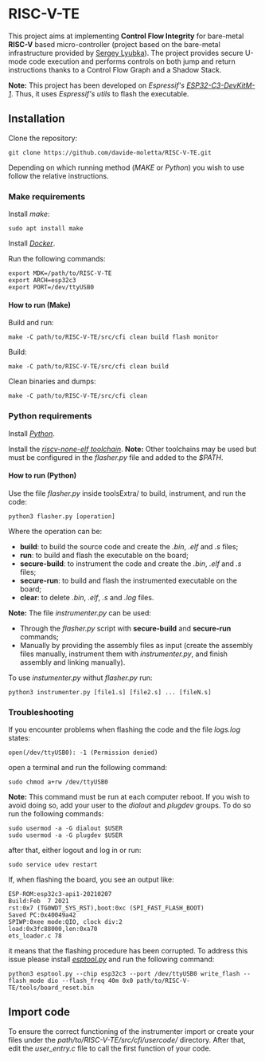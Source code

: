 # RISC-V-TE

This project aims at implementing **Control Flow Integrity** for bare-metal **RISC-V** based micro-controller (project based on the bare-metal infrastructure provided by [Sergey Lyubka](https://github.com/cpq/mdk/tree/main)).
The project provides secure U-mode code execution and performs controls on both jump and return instructions thanks to a Control Flow Graph and a Shadow Stack.

**Note:** This project has been developed on _Espressif's_ [_ESP32-C3-DevKitM-1_](https://docs.espressif.com/projects/esp-dev-kits/en/latest/esp32c3/esp32-c3-devkitm-1/index.html). Thus, it uses _Espressif's utils_ to flash the executable.

## Installation

Clone the repository:

```
git clone https://github.com/davide-moletta/RISC-V-TE.git
```

Depending on which running method (_MAKE_ or _Python_) you wish to use follow the relative instructions.

### Make requirements

Install _make_:
```
sudo apt install make
```

Install [_Docker_](https://docs.docker.com/engine/install/ubuntu/).

Run the following commands:
```
export MDK=/path/to/RISC-V-TE
export ARCH=esp32c3
export PORT=/dev/ttyUSB0
```

#### How to run (Make)

Build and run:
```
make -C path/to/RISC-V-TE/src/cfi clean build flash monitor
```

Build:
```
make -C path/to/RISC-V-TE/src/cfi clean build
```

Clean binaries and dumps:
```
make -C path/to/RISC-V-TE/src/cfi clean
```

### Python requirements

Install [_Python_](https://www.python.org/downloads/).

Install the [_riscv-none-elf toolchain_](https://github.com/xpack-dev-tools/riscv-none-elf-gcc-xpack). 
**Note:** Other toolchains may be used but must be configured in the _flasher.py_ file and added to the _$PATH_.

#### How to run (Python)

Use the file _flasher.py_ inside toolsExtra/ to build, instrument, and run the code:
```
python3 flasher.py [operation]
```

Where the operation can be:
- **build**: to build the source code and create the _.bin_, _.elf_ and _.s_ files;
- **run**: to build and flash the executable on the board;
- **secure-build**: to instrument the code and create the _.bin_, _.elf_ and _.s_ files;
- **secure-run**: to build and flash the instrumented executable on the board;
- **clear**: to delete _.bin_, _.elf_, _.s_ and _.log_ files.

**Note:** The file _instrumenter.py_ can be used:
- Through the _flasher.py_ script with **secure-build** and **secure-run** commands;
- Manually by providing the assembly files as input (create the assembly files manually, instrument them with _instrumenter.py_, and finish assembly and linking manually).

To use _instumenter.py_ withut _flasher.py_ run:
```
python3 instrumenter.py [file1.s] [file2.s] ... [fileN.s]
```

### Troubleshooting

If you encounter problems when flashing the code and the file _logs.log_ states:
```
open(/dev/ttyUSB0): -1 (Permission denied)
```
open a terminal and run the following command:
```
sudo chmod a+rw /dev/ttyUSB0
```

**Note:** This command must be run at each computer reboot.
If you wish to avoid doing so, add your user to the _dialout_ and _plugdev_ groups.
To do so run the following commands:
```
sudo usermod -a -G dialout $USER
sudo usermod -a -G plugdev $USER
```
after that, either logout and log in or run:
```
sudo service udev restart
```

If, when flashing the board, you see an output like:
```
ESP-ROM:esp32c3-api1-20210207
Build:Feb  7 2021 
rst:0x7 (TG0WDT_SYS_RST),boot:0xc (SPI_FAST_FLASH_BOOT) 
Saved PC:0x40049a42 
SPIWP:0xee mode:QIO, clock div:2 
load:0x3fc88000,len:0xa70 
ets_loader.c 78
```
it means that the flashing procedure has been corrupted.
To address this issue please install [_esptool.py_](https://docs.espressif.com/projects/esptool/en/latest/esp32/) and run the following command:
```
python3 esptool.py --chip esp32c3 --port /dev/ttyUSB0 write_flash --flash_mode dio --flash_freq 40m 0x0 path/to/RISC-V-TE/tools/board_reset.bin 
```

## Import code

To ensure the correct functioning of the instrumenter import or create your files under the _path/to/RISC-V-TE/src/cfi/usercode/_ directory.
After that, edit the _user\_entry.c_ file to call the first function of your code.
